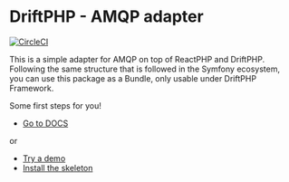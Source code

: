 # DriftPHP - AMQP adapter

[![CircleCI](https://circleci.com/gh/driftphp/amqp-bundle.svg?style=svg)](https://circleci.com/gh/driftphp/amqp-bundle)

This is a simple adapter for AMQP on top of ReactPHP and DriftPHP. Following
the same structure that is followed in the Symfony ecosystem, you can use this
package as a Bundle, only usable under DriftPHP Framework.

Some first steps for you!

- [Go to DOCS](https://driftphp.io/#/?id=amqp-adapter)

or

- [Try a demo](https://github.com/driftphp/demo)
- [Install the skeleton](https://github.com/driftphp/skeleton)
